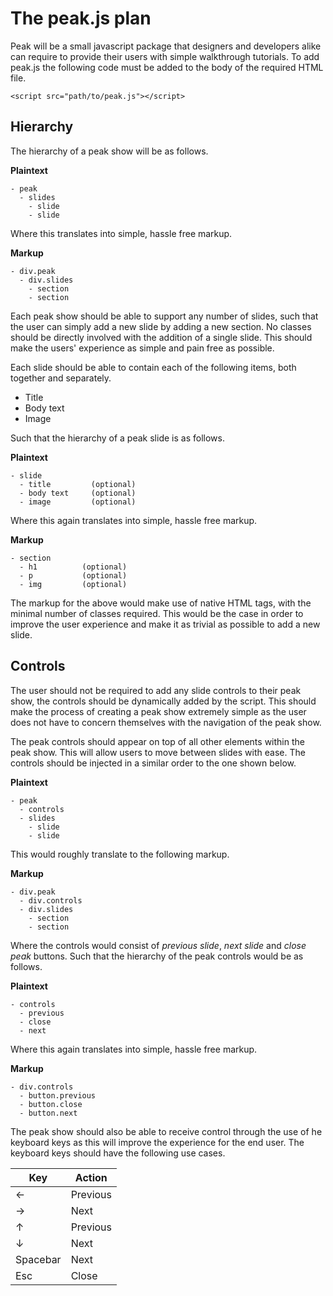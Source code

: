 

# The peak.js plan

Peak will be a small javascript package that designers and developers alike can require to provide their users with simple walkthrough tutorials. To add peak.js the following code must be added to the body of the required HTML file.

```
<script src="path/to/peak.js"></script>
```

## Hierarchy

The hierarchy of a peak show will be as follows.

**Plaintext**
```
- peak
  - slides
    - slide
    - slide
```

Where this translates into simple, hassle free markup.

**Markup**
```
- div.peak
  - div.slides
    - section
    - section
```

Each peak show should be able to support any number of slides, such that the user can simply add a new slide by adding a new section. No classes should be directly involved with the addition of a single slide. This should make the users' experience as simple and pain free as possible.

Each slide should be able to contain each of the following items, both together and separately.

- Title
- Body text
- Image

Such that the hierarchy of a peak slide is as follows.

**Plaintext**
```
- slide
  - title         (optional)
  - body text     (optional)
  - image         (optional)
```

Where this again translates into simple, hassle free markup.

**Markup**
```
- section
  - h1          (optional)
  - p           (optional)
  - img         (optional)
```

The markup for the above would make use of native HTML tags, with the minimal number of classes required. This would be the case in order to improve the user experience and make it as trivial as possible to add a new slide.

## Controls

The user should not be required to add any slide controls to their peak show, the controls should be dynamically added by the script. This should make the process of creating a peak show extremely simple as the user does not have to concern themselves with the navigation of the peak show.

The peak controls should appear on top of all other elements within the peak show. This will allow users to move between slides with ease. The controls should be injected in a similar order to the one shown below.

**Plaintext**
```
- peak
  - controls
  - slides    
    - slide
    - slide
```

This would roughly translate to the following markup.

**Markup**
```
- div.peak
  - div.controls
  - div.slides
    - section
    - section
```

Where the controls would consist of *previous slide*, *next slide* and *close peak* buttons. Such that the hierarchy of the peak controls would be as follows.

**Plaintext**
```
- controls
  - previous
  - close
  - next
```

Where this again translates into simple, hassle free markup.

**Markup**
```
- div.controls
  - button.previous
  - button.close
  - button.next
```

The peak show should also be able to receive control through the use of he keyboard keys as this will improve the experience for the end user. The keyboard keys should have the following use cases.

Key    | Action
---    | ---
&larr; | Previous
&rarr; | Next
&uarr; | Previous
&darr; | Next
Spacebar | Next
Esc    | Close
